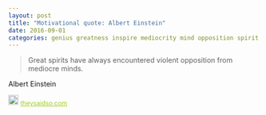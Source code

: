 ```yaml
---
layout: post
title: "Motivational quote: Albert Einstein"
date: 2016-09-01
categories: genius greatness inspire mediocrity mind opposition spirit t-shirt
---
```

> Great spirits have always encountered violent opposition from mediocre minds.

Albert Einstein

<span style="z-index:50;font-size:0.9em;"><img src="https://theysaidso.com/branding/theysaidso.png" height="20" width="20" alt="theysaidso.com"/><a href="https://theysaidso.com" title="Powered by quotes from theysaidso.com" style="color: #9fcc25; margin-left: 4px; vertical-align: middle;">theysaidso.com</a></span>
